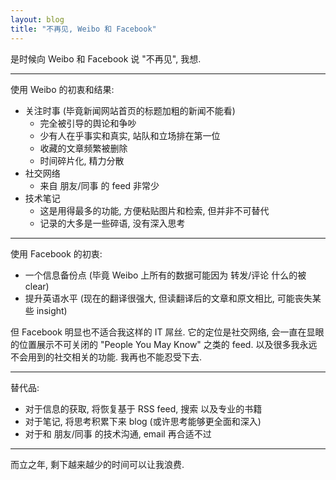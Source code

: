 ```yaml
---
layout: blog
title: "不再见, Weibo 和 Facebook"
---
```


是时候向 Weibo 和 Facebook 说 "不再见", 我想.

---

使用 Weibo 的初衷和结果:

- 关注时事 (毕竟新闻网站首页的标题加粗的新闻不能看)
    - 完全被引导的舆论和争吵
    - 少有人在乎事实和真实, 站队和立场排在第一位
    - 收藏的文章频繁被删除
    - 时间碎片化, 精力分散
- 社交网络
    - 来自 朋友/同事 的 feed 非常少
- 技术笔记
    - 这是用得最多的功能, 方便粘贴图片和检索, 但并非不可替代
    - 记录的大多是一些碎语, 没有深入思考

---

使用 Facebook 的初衷:

- 一个信息备份点 (毕竟 Weibo 上所有的数据可能因为 转发/评论 什么的被 clear)
- 提升英语水平 (现在的翻译很强大, 但读翻译后的文章和原文相比, 可能丧失某些 insight)

但 Facebook 明显也不适合我这样的 IT 屌丝. 它的定位是社交网络, 会一直在显眼的位置展示不可关闭的 "People You May Know" 之类的 feed. 以及很多我永远不会用到的社交相关的功能. 我再也不能忍受下去.

---

替代品:

- 对于信息的获取, 将恢复基于 RSS feed, 搜索 以及专业的书籍
- 对于笔记, 将思考积累下来 blog (或许思考能够更全面和深入)
- 对于和 朋友/同事 的技术沟通, email 再合适不过

---

而立之年, 剩下越来越少的时间可以让我浪费.
